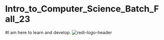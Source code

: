 # Intro_to_Computer_Science_Batch_Fall_23

#I am here to learn and develop.
![redi-logo-header](https://github.com/MavisAmoateng18/Intro_to_Computer_Science_Batch_Fall_23/assets/144164550/cfcd6ea8-51a3-4b2c-8aa0-6bf364ee13c8)
